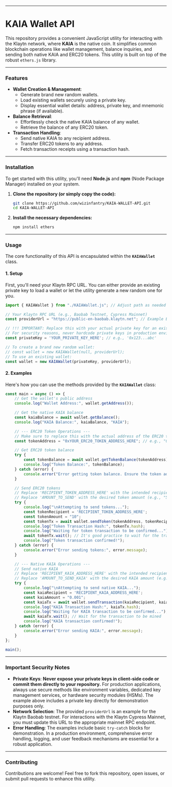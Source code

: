 -----

# KAIA Wallet API

This repository provides a convenient JavaScript utility for interacting with the Klaytn network, where **KAIA** is the native coin. It simplifies common blockchain operations like wallet management, balance inquiries, and sending both native KAIA and ERC20 tokens. This utility is built on top of the robust `ethers.js` library.

-----

### Features

  * **Wallet Creation & Management**:
      * Generate brand new random wallets.
      * Load existing wallets securely using a private key.
      * Display essential wallet details: address, private key, and mnemonic phrase (if available).
  * **Balance Retrieval**:
      * Effortlessly check the native KAIA balance of any wallet.
      * Retrieve the balance of any ERC20 token.
  * **Transaction Handling**:
      * Send native KAIA to any recipient address.
      * Transfer ERC20 tokens to any address.
      * Fetch transaction receipts using a transaction hash.

-----

### Installation

To get started with this utility, you'll need **Node.js** and **npm** (Node Package Manager) installed on your system.

1.  **Clone the repository (or simply copy the code):**

    ```bash
    git clone https://github.com/wizinfantry/KAIA-WALLET-API.git
    cd KAIA-WALLET-API
    ```

2.  **Install the necessary dependencies:**

    ```bash
    npm install ethers
    ```

-----

### Usage

The core functionality of this API is encapsulated within the **`KAIAWallet`** class.

#### 1\. Setup

First, you'll need your Klaytn RPC URL. You can either provide an existing private key to load a wallet or let the utility generate a new random one for you.

```javascript
import { KAIAWallet } from "./KAIAWallet.js"; // Adjust path as needed

// Your Klaytn RPC URL (e.g., Baobab Testnet, Cypress Mainnet)
const providerUrl = "https://public-en-baobab.klaytn.net"; // Example Baobab Testnet RPC

// !!! IMPORTANT: Replace this with your actual private key for an existing wallet.
// For security reasons, never hardcode private keys in production environments.
const privateKey = 'YOUR_PRIVATE_KEY_HERE'; // e.g., '0x123...abc'

// To create a brand new random wallet:
// const wallet = new KAIAWallet(null, providerUrl);
// To use an existing wallet:
const wallet = new KAIAWallet(privateKey, providerUrl);
```

#### 2\. Examples

Here's how you can use the methods provided by the **`KAIAWallet`** class:

```javascript
const main = async () => {
    // Get the wallet's public address
    console.log("Wallet Address:", wallet.getAddress());

    // Get the native KAIA balance
    const kaiaBalance = await wallet.getBalance();
    console.log("KAIA Balance:", kaiaBalance, "KAIA");

    // --- ERC20 Token Operations ---
    // Make sure to replace this with the actual address of the ERC20 token you wish to interact with
    const tokenAddress = "0xYOUR_ERC20_TOKEN_ADDRESS_HERE"; // e.g., "0xAbc...123"

    // Get ERC20 token balance
    try {
        const tokenBalance = await wallet.getTokenBalance(tokenAddress);
        console.log("Token Balance:", tokenBalance);
    } catch (error) {
        console.error("Error getting token balance. Ensure the token address is correct and the network is accessible:", error.message);
    }

    // Send ERC20 tokens
    // Replace 'RECIPIENT_TOKEN_ADDRESS_HERE' with the intended recipient's address
    // Replace 'AMOUNT_TO_SEND' with the desired token amount (e.g., "5.5" for 5.5 tokens)
    try {
        console.log("\nAttempting to send tokens...");
        const tokenRecipient = 'RECIPIENT_TOKEN_ADDRESS_HERE';
        const tokenAmount = "10";
        const tokenTx = await wallet.sendToken(tokenAddress, tokenRecipient, tokenAmount);
        console.log("Token Transaction Hash:", tokenTx.hash);
        console.log("Waiting for token transaction to be confirmed...");
        await tokenTx.wait(); // It's good practice to wait for the transaction to be mined
        console.log("Token transaction confirmed!");
    } catch (error) {
        console.error("Error sending tokens:", error.message);
    }

    // --- Native KAIA Operations ---
    // Send native KAIA
    // Replace 'RECIPIENT_KAIA_ADDRESS_HERE' with the intended recipient's address
    // Replace 'AMOUNT_TO_SEND_KAIA' with the desired KAIA amount (e.g., "0.005")
    try {
        console.log("\nAttempting to send native KAIA...");
        const kaiaRecipient = 'RECIPIENT_KAIA_ADDRESS_HERE';
        const kaiaAmount = "0.001";
        const kaiaTx = await wallet.sendTransaction(kaiaRecipient, kaiaAmount);
        console.log("KAIA Transaction Hash:", kaiaTx.hash);
        console.log("Waiting for KAIA transaction to be confirmed...");
        await kaiaTx.wait(); // Wait for the transaction to be mined
        console.log("KAIA transaction confirmed!");
    } catch (error) {
        console.error("Error sending KAIA:", error.message);
    }
};

main();
```

-----

### Important Security Notes

  * **Private Keys**: **Never expose your private keys in client-side code or commit them directly to your repository.** For production applications, always use secure methods like environment variables, dedicated key management services, or hardware security modules (HSMs). The example above includes a private key directly for demonstration purposes only.
  * **Network Selection**: The provided `providerUrl` is an example for the Klaytn Baobab testnet. For interactions with the Klaytn Cypress Mainnet, you must update this URL to the appropriate mainnet RPC endpoint.
  * **Error Handling**: The examples include basic `try-catch` blocks for demonstration. In a production environment, comprehensive error handling, logging, and user feedback mechanisms are essential for a robust application.

-----

### Contributing

Contributions are welcome\! Feel free to fork this repository, open issues, or submit pull requests to enhance this utility.
